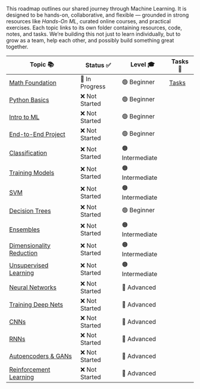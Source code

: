 
This roadmap outlines our shared journey through Machine Learning. It is designed to be hands-on, collaborative, and flexible — grounded in strong resources like *Hands-On ML*, curated online courses, and practical exercises. Each topic links to its own folder containing resources, code, notes, and tasks. We’re building this not just to learn individually, but to grow as a team, help each other, and possibly build something great together.

| Topic 📚                                                                         | Status ✅       | Level 🎓        | Tasks 🔧                                 |
| -------------------------------------------------------------------------------- | -------------- | --------------- | ---------------------------------------- |
| [Math Foundation](01-Topics/00-Math-Foundation/01-Overview.md)                   | 🔄 In Progress | 🟢 Beginner     | [Tasks](../04-Meetings/1404-04-20#Tasks) |
| [Python Basics](01-Topics/00-Python-Basics/01-Overview.md)                       | ❌ Not Started  | 🟢 Beginner     |                                          |
| [Intro to ML](01-Topics/01-Intro-to-ML/01-Overview.md)                           | ❌ Not Started  | 🟢 Beginner     |                                          |
| [End-to-End Project](01-Topics/02-End-to-End-Project/01-Overview.md)             | ❌ Not Started  | 🟢 Beginner     |                                          |
| [Classification](01-Topics/03-Classification/01-Overview.md)                     | ❌ Not Started  | 🟠 Intermediate |                                          |
| [Training Models](01-Topics/04-Training-Models/01-Overview.md)                   | ❌ Not Started  | 🟠 Intermediate |                                          |
| [SVM](01-Topics/05-SVM/01-Overview.md)                                           | ❌ Not Started  | 🟠 Intermediate |                                          |
| [Decision Trees](01-Topics/06-Decision-Trees/01-Overview.md)                     | ❌ Not Started  | 🟢 Beginner     |                                          |
| [Ensembles](01-Topics/07-Ensembles/01-Overview.md)                               | ❌ Not Started  | 🟠 Intermediate |                                          |
| [Dimensionality Reduction](01-Topics/08-Dimensionality-Reduction/01-Overview.md) | ❌ Not Started  | 🟠 Intermediate |                                          |
| [Unsupervised Learning](01-Topics/09-Unsupervised-Learning/01-Overview.md)       | ❌ Not Started  | 🟠 Intermediate |                                          |
| [Neural Networks](01-Topics/10-Neural-Networks/01-Overview.md)                   | ❌ Not Started  | 🔴 Advanced     |                                          |
| [Training Deep Nets](01-Topics/11-Training-Deep-Nets/01-Overview.md)             | ❌ Not Started  | 🔴 Advanced     |                                          |
| [CNNs](01-Topics/12-CNNs/01-Overview.md)                                         | ❌ Not Started  | 🔴 Advanced     |                                          |
| [RNNs](01-Topics/13-RNNs/01-Overview.md)                                         | ❌ Not Started  | 🔴 Advanced     |                                          |
| [Autoencoders & GANs](01-Topics/14-Autoencoders-GANs/01-Overview.md)             | ❌ Not Started  | 🔴 Advanced     |                                          |
| [Reinforcement Learning](01-Topics/15-Reinforcement-Learning/01-Overview.md)     | ❌ Not Started  | 🔴 Advanced     |                                          |




